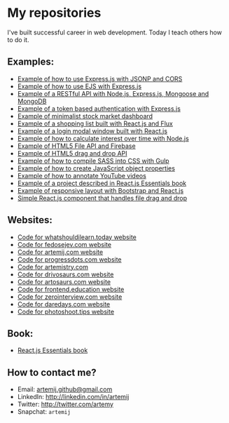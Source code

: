 # My repositories

I've built successful career in web development. Today I teach others how to do it.

## Examples:

+ [Example of how to use Express.js with JSONP and CORS](https://github.com/fedosejev/express-jsonp-cors)
+ [Example of how to use EJS with Express.js](https://github.com/fedosejev/express-ejs)
+ [Example of a RESTful API with Node.js, Express.js, Mongoose and MongoDB](https://github.com/fedosejev/restful-api-express-mongoose)
+ [Example of a token based authentication with Express.js](https://github.com/fedosejev/express-api-token-authentication)
+ [Example of minimalist stock market dashboard](https://github.com/fedosejev/stock-market-dashboard)
+ [Example of a shopping list built with React.js and Flux](https://github.com/fedosejev/shopping-list-react)
+ [Example of a login modal window built with React.js](https://github.com/fedosejev/modal-window-react)
+ [Example of how to calculate interest over time with Node.js](https://github.com/fedosejev/growth-of-a-dollar-over-time)
+ [Example of HTML5 File API and Firebase](https://github.com/fedosejev/html5-file-drag-and-drop-firebase)
+ [Example of HTML5 drag and drop API](https://github.com/fedosejev/html5-drag-and-drop)
+ [Example of how to compile SASS into CSS with Gulp](https://github.com/fedosejev/compile-sass-with-gulp)
+ [Example of how to create JavaScript object properties](https://github.com/fedosejev/javascript-object-properties)
+ [Example of how to annotate YouTube videos](https://github.com/fedosejev/youtube-annotation)
+ [Example of a project described in React.js Essentials book](https://github.com/fedosejev/react-essentials-project)
+ [Example of responsive layout with Bootstrap and React.js](https://github.com/fedosejev/react-bootstrap-layout)
+ [Simple React.js component that handles file drag and drop](https://github.com/fedosejev/react-file-drag-and-drop)

## Websites:

+ [Code for whatshouldilearn.today website](https://github.com/fedosejev/whatshouldilearn.today)
+ [Code for fedosejev.com website](https://github.com/fedosejev/fedosejev.com)
+ [Code for artemij.com website](https://github.com/fedosejev/artemij.com)
+ [Code for progressdots.com website](https://github.com/fedosejev/progressdots.com)
+ [Code for artemistry.com](https://github.com/fedosejev/artemistry.com)
+ [Code for drivosaurs.com website](https://github.com/fedosejev/drivosaurs.com)
+ [Code for artosaurs.com website](https://github.com/fedosejev/artosaurs.com)
+ [Code for frontend.education website](https://github.com/fedosejev/frontend.education)
+ [Code for zerointerview.com website](https://github.com/fedosejev/zerointerview.com)
+ [Code for daredays.com website](https://github.com/fedosejev/daredays.com)
+ [Code for photoshoot.tips website](https://github.com/fedosejev/photoshoot.tips)

## Book:

+ [React.js Essentials book](https://github.com/fedosejev/react-essentials)

## How to contact me?

+ Email: artemij.github@gmail.com
+ LinkedIn: http://linkedin.com/in/artemij
+ Twitter: http://twitter.com/artemy
+ Snapchat: `artemij`
